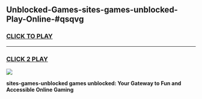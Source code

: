 
## Unblocked-Games-sites-games-unblocked-Play-Online-#qsqvg
<h3>
<a href="https://premium.freeplayer.one?title=sites-games-unblocked&ref=27F">CLICK TO PLAY</a></h3>
<hr>

<h3>
<a href="https://premium.freeplayer.one?title=sites-games-unblocked&ref=27F">CLICK 2 PLAY</a>
  
</h3>

<a href="https://premium.freeplayer.one?title=sites-games-unblocked&ref=27F"><img src="https://clearcache.store/games.png"></a>


**sites-games-unblocked games unblocked: Your Gateway to Fun and Accessible Online Gaming**
